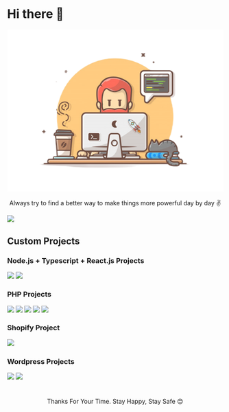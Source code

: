 <div>
<h1>Hi there 👋</h1>
<div align="center">
<img src="./programmer-with-code-cat-book-coffee-vector-clip-art-illustration_138676-92.png">


Always try to find a better way to make things more powerful day by day ✌️
</div>
</div>

![](https://komarev.com/ghpvc/?username=your-github-username&style=flat-square&color=red)


<h2>Custom Projects</h2>

<h3>Node.js + Typescript + React.js Projects</h3>

[![](https://img.shields.io/badge/Paiesa-Payment%20Gateway%20Website-blueviolet?style=for-the-badge)](https://paiesa.com) [![](https://img.shields.io/badge/Render%20Hacks-Forum%20Website-red?style=for-the-badge)](https://renderhacks.com)

<h3>PHP Projects</h3>

[![](https://img.shields.io/badge/Halastore%20v1-Ecommerce%20Website-important?style=for-the-badge)](https://halastore.ly)  [![](https://img.shields.io/badge/V2%20Halastore%20-Ecommerce%20Website-important?style=for-the-badge)](https://v2.halastore.ly)
[![](https://img.shields.io/badge/GuardWatch-Family%20Security%20Website-critical?style=for-the-badge)](https://guardwatch.net) [![](https://img.shields.io/badge/All%20Surgical-Surgical%20Solutions%20Website-blue?style=for-the-badge)](https://allsurgical.net)
[![](https://img.shields.io/badge/Vitaral%20Nutrition-Health%20&%20Nutrition%20Website-orange?style=for-the-badge)](https://vitaral.co.uk)

<h3>Shopify Project</h3>

[![](https://img.shields.io/badge/Zede%20Paris-%20International%20Bags%20Selling%20Store-gray?style=for-the-badge)](https://zede-paris.com)

<h3>Wordpress Projects</h3>

[![](https://img.shields.io/badge/Di%20Live-%20Online%20Coaching%20Website-gold?style=for-the-badge)](https://dilive.com.au/) [![](https://img.shields.io/badge/Keith%20Allen-%20Yoga%20Training%20Website-black?style=for-the-badge)](https://www.keithjallen.com/)


<div align="center">
  <h1></h1>
Thanks For Your Time. Stay Happy, Stay Safe 😊
</div>
